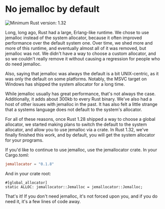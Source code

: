 # No jemalloc by default

![Minimum Rust version: 1.32](https://img.shields.io/badge/Minimum%20Rust%20Version-1.32-brightgreen.svg)

Long, long ago, Rust had a large, Erlang-like runtime. We chose to use
jemalloc instead of the system allocator, because it often improved
performance over the default system one. Over time, we shed more and more of
this runtime, and eventually almost all of it was removed, but jemalloc was
not. We didn't have a way to choose a custom allocator, and so we couldn't
really remove it without causing a regression for people who do need
jemalloc.

Also, saying that jemalloc was always the default is a bit UNIX-centric, as
it was only the default on some platforms. Notably, the MSVC target on
Windows has shipped the system allocator for a long time.

While jemalloc usually has great performance, that's not always the case.
Additionally, it adds about 300kb to every Rust binary. We've also had a host
of other issues with jemalloc in the past. It has also felt a little strange
that a systems language does not default to the system's allocator.

For all of these reasons, once Rust 1.28 shipped a way to choose a global
allocator, we started making plans to switch the default to the system
allocator, and allow you to use jemalloc via a crate. In Rust 1.32, we've
finally finished this work, and by default, you will get the system allocator
for your programs.

If you'd like to continue to use jemalloc, use the jemallocator crate. In
your Cargo.toml:

```toml
jemallocator = "0.1.8"
```

And in your crate root:

```rust,ignore
#[global_allocator]
static ALLOC: jemallocator::Jemalloc = jemallocator::Jemalloc;
```

That's it! If you don't need jemalloc, it's not forced upon you, and if you
do need it, it's a few lines of code away.
